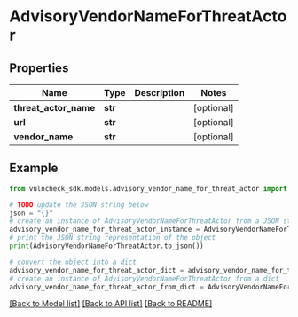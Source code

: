 # AdvisoryVendorNameForThreatActor


## Properties

Name | Type | Description | Notes
------------ | ------------- | ------------- | -------------
**threat_actor_name** | **str** |  | [optional] 
**url** | **str** |  | [optional] 
**vendor_name** | **str** |  | [optional] 

## Example

```python
from vulncheck_sdk.models.advisory_vendor_name_for_threat_actor import AdvisoryVendorNameForThreatActor

# TODO update the JSON string below
json = "{}"
# create an instance of AdvisoryVendorNameForThreatActor from a JSON string
advisory_vendor_name_for_threat_actor_instance = AdvisoryVendorNameForThreatActor.from_json(json)
# print the JSON string representation of the object
print(AdvisoryVendorNameForThreatActor.to_json())

# convert the object into a dict
advisory_vendor_name_for_threat_actor_dict = advisory_vendor_name_for_threat_actor_instance.to_dict()
# create an instance of AdvisoryVendorNameForThreatActor from a dict
advisory_vendor_name_for_threat_actor_from_dict = AdvisoryVendorNameForThreatActor.from_dict(advisory_vendor_name_for_threat_actor_dict)
```
[[Back to Model list]](../README.md#documentation-for-models) [[Back to API list]](../README.md#documentation-for-api-endpoints) [[Back to README]](../README.md)


